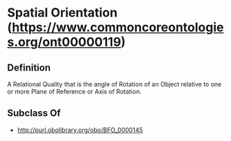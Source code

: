 # Spatial Orientation (https://www.commoncoreontologies.org/ont00000119)

## Definition
A Relational Quality that is the angle of Rotation of an Object relative to one or more Plane of Reference or Axis of Rotation.

## Subclass Of
- http://purl.obolibrary.org/obo/BFO_0000145

